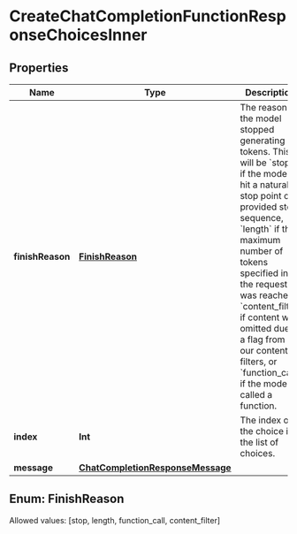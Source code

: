 

# CreateChatCompletionFunctionResponseChoicesInner


## Properties

Name | Type | Description | Notes
------------ | ------------- | ------------- | -------------
**finishReason** | [**FinishReason**](#FinishReason) | The reason the model stopped generating tokens. This will be &#x60;stop&#x60; if the model hit a natural stop point or a provided stop sequence, &#x60;length&#x60; if the maximum number of tokens specified in the request was reached, &#x60;content_filter&#x60; if content was omitted due to a flag from our content filters, or &#x60;function_call&#x60; if the model called a function.  | 
**index** | **Int** | The index of the choice in the list of choices. | 
**message** | [**ChatCompletionResponseMessage**](ChatCompletionResponseMessage.md) |  | 


## Enum: FinishReason
Allowed values: [stop, length, function_call, content_filter]




